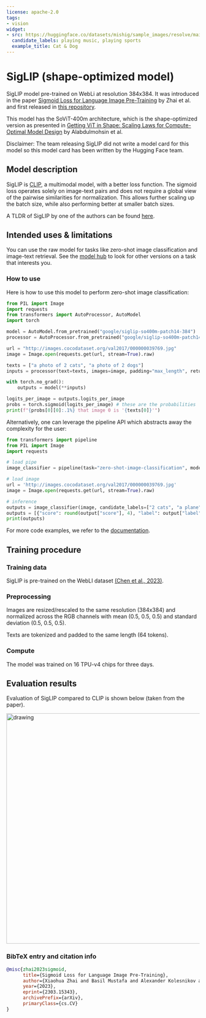 ```yaml
---
license: apache-2.0
tags:
- vision
widget:
- src: https://huggingface.co/datasets/mishig/sample_images/resolve/main/cat-dog-music.png
  candidate_labels: playing music, playing sports
  example_title: Cat & Dog
---
```


# SigLIP (shape-optimized model) 

SigLIP model pre-trained on WebLi at resolution 384x384. It was introduced in the paper [Sigmoid Loss for Language Image Pre-Training](https://arxiv.org/abs/2303.15343) by Zhai et al. and first released in [this repository](https://github.com/google-research/big_vision).

This model has the SoViT-400m architecture, which is the shape-optimized version as presented in [Getting ViT in Shape: Scaling Laws for Compute-Optimal Model Design](https://arxiv.org/abs/2305.13035) by Alabdulmohsin et al.

Disclaimer: The team releasing SigLIP did not write a model card for this model so this model card has been written by the Hugging Face team.

## Model description

SigLIP is [CLIP](https://huggingface.co/docs/transformers/model_doc/clip), a multimodal model, with a better loss function. The sigmoid loss operates solely on image-text pairs and does not require a global view of the pairwise similarities for normalization. This allows further scaling up the batch size, while also performing better at smaller batch sizes.

A TLDR of SigLIP by one of the authors can be found [here](https://twitter.com/giffmana/status/1692641733459267713).

## Intended uses & limitations

You can use the raw model for tasks like zero-shot image classification and image-text retrieval. See the [model hub](https://huggingface.co/models?search=google/siglip) to look for
other versions on a task that interests you.

### How to use

Here is how to use this model to perform zero-shot image classification:

```python
from PIL import Image
import requests
from transformers import AutoProcessor, AutoModel
import torch

model = AutoModel.from_pretrained("google/siglip-so400m-patch14-384")
processor = AutoProcessor.from_pretrained("google/siglip-so400m-patch14-384")

url = "http://images.cocodataset.org/val2017/000000039769.jpg"
image = Image.open(requests.get(url, stream=True).raw)

texts = ["a photo of 2 cats", "a photo of 2 dogs"]
inputs = processor(text=texts, images=image, padding="max_length", return_tensors="pt")

with torch.no_grad():
    outputs = model(**inputs)

logits_per_image = outputs.logits_per_image
probs = torch.sigmoid(logits_per_image) # these are the probabilities
print(f"{probs[0][0]:.1%} that image 0 is '{texts[0]}'")
```

Alternatively, one can leverage the pipeline API which abstracts away the complexity for the user:

```python
from transformers import pipeline
from PIL import Image
import requests

# load pipe
image_classifier = pipeline(task="zero-shot-image-classification", model="google/siglip-so400m-patch14-384")

# load image
url = 'http://images.cocodataset.org/val2017/000000039769.jpg'
image = Image.open(requests.get(url, stream=True).raw)

# inference
outputs = image_classifier(image, candidate_labels=["2 cats", "a plane", "a remote"])
outputs = [{"score": round(output["score"], 4), "label": output["label"] } for output in outputs]
print(outputs)
```
For more code examples, we refer to the [documentation](https://huggingface.co/transformers/main/model_doc/siglip.html#).

## Training procedure

### Training data

SigLIP is pre-trained on the WebLI dataset [(Chen et al., 2023)](https://arxiv.org/abs/2209.06794).

### Preprocessing

Images are resized/rescaled to the same resolution (384x384) and normalized across the RGB channels with mean (0.5, 0.5, 0.5) and standard deviation (0.5, 0.5, 0.5).

Texts are tokenized and padded to the same length (64 tokens).

### Compute

The model was trained on 16 TPU-v4 chips for three days.

## Evaluation results

Evaluation of SigLIP compared to CLIP is shown below (taken from the paper).

<img src="https://huggingface.co/datasets/huggingface/documentation-images/resolve/main/transformers/model_doc/siglip_table.jpeg"
alt="drawing" width="600"/>

### BibTeX entry and citation info

```bibtex
@misc{zhai2023sigmoid,
      title={Sigmoid Loss for Language Image Pre-Training}, 
      author={Xiaohua Zhai and Basil Mustafa and Alexander Kolesnikov and Lucas Beyer},
      year={2023},
      eprint={2303.15343},
      archivePrefix={arXiv},
      primaryClass={cs.CV}
}
```